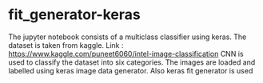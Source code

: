 # fit_generator-keras
The jupyter notebook consists of a multiclass classifier using keras. 
The dataset is taken from kaggle. Link : https://www.kaggle.com/puneet6060/intel-image-classification
CNN is used to classify the dataset into six categories.
The images are loaded and labelled using keras image data generator.
Also keras fit generator is used
